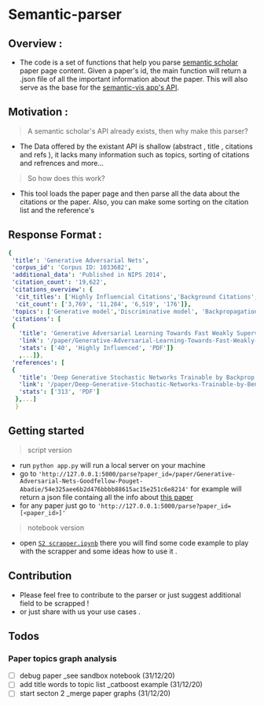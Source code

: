 # Semantic-parser

## Overview : 

- The code is a set of functions that help you parse [semantic scholar](https://www.semanticscholar.org/paper/DAG-GNN%3A-DAG-Structure-Learning-with-Graph-Neural-Yu-Chen/1d6b8803f6f6b188802275210eb5d7839644a8b5) paper page content. 
Given a paper's id, the main function will return a .json file of all the important information about the paper. This will also serve as the base for the [semantic-vis app's API](https://github.com/AnasAito/Shemantic-vis##).

## Motivation  :

>  A semantic scholar's API already exists, then why make this parser? 
- The Data offered by the existant API is shallow (abstract , title , citations and refs ), it lacks many information such as topics, sorting of citations and refrences and more...
> So how does this work? 
- This tool loads the paper page and then parse all the data about the citations or the paper. Also, you can make some sorting on the citation list and the reference's

## Response Format : 

```yaml
{
 'title': 'Generative Adversarial Nets',
 'corpus_id': 'Corpus ID: 1033682',
 'additional_data': 'Published in NIPS 2014',
 'citation_count': '19,622',
 'citations_overview': {
  'cit_titles': ['Highly Influencial Citations','Background Citations',' Methods Citations', ' Results Citations'],
  'cit_count': ['3,769', '11,284', '6,519', '176']},
 'topics': ['Generative model','Discriminative model', 'Backpropagation', 'Minimax',..],
 'citations': [
 {
   'title': 'Generative Adversarial Learning Towards Fast Weakly Supervised Detection',
   'link': '/paper/Generative-Adversarial-Learning-Towards-Fast-Weakly-Shen-Ji/862b9feff7c5f40736d83bbf10abe32c2702c490',
   'stats': ['40', 'Highly Influenced', 'PDF']}
   ,...]},
 'references': [
 {
   'title': 'Deep Generative Stochastic Networks Trainable by Backprop',
   'link': '/paper/Deep-Generative-Stochastic-Networks-Trainable-by-Bengio-Thibodeau-Laufer/5ffa8bf1bf3e39227be28de4ff6915d3b21eb52d',
   'stats': ['313', 'PDF']
  },...]
  }
```

## Getting started

> script version

- run `python app.py` will run a local server on your machine
- go to `'http://127.0.0.1:5000/parse?paper_id=/paper/Generative-Adversarial-Nets-Goodfellow-Pouget-Abadie/54e325aee6b2d476bbbb88615ac15e251c6e8214'` for example will return a json file containg all the info about [this paper](https://www.semanticscholar.org/paper/Generative-Adversarial-Networks-Goodfellow-Pouget-Abadie/5e9ed7e980634562a329e85ad225d23ea77f3d1f)
- for any paper just go to `'http://127.0.0.1:5000/parse?paper_id=[<paper_id>]'`

> notebook version

- open [`S2 scrapper.ipynb`](https://github.com/AnasAito/Semantic-parser/blob/main/S2%20scrapper.ipynb) there you will find some code example to play with the scrapper and some ideas how to use it .



## Contribution

- Please feel free to contribute to the parser or just suggest additional field to be scrapped !
- or just share with us your use cases .

## Todos 
### Paper topics graph analysis
- [ ] debug paper _see sandbox notebook (31/12/20)
- [ ] add title words to topic list _catboost example (31/12/20)
- [ ] start secton 2 _merge paper graphs (31/12/20)
